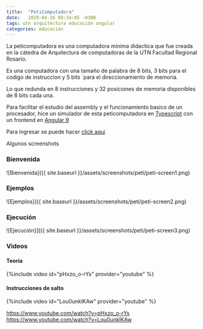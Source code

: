 ```yaml
---
title:  "PetiComputadora"
date:   2020-04-16 09:34:05 -0300
tags: utn arquitectura educación angular
categories: educación
---
```

La peticomputadora es una computadora minima didactica que fue creada en la cátedra de Arquitectura de computadoras de la UTN Facultad Regional Rosario.

Es una computadora con una tamaño de palabra de 8 bits, 3 bits para el codigo de instruccion y 5 bits ´para el direccionamiento de memoria.

Lo que redunda en 8 instrucciones y 32 posiciones de memoria disponibles de 8 bits cada una.

Para facilitar el estudio del assembly y el funcionamiento basico de un procesador, hice un simulador de esta peticomputadora en [Typescript](https://www.typescriptlang.org/) con un frontend en [Angular 9](https://www.angular.io)

Para ingresar se puede hacer [click aqui](https://aotaduy.github.io/peticomputadora/)

Algunos screenshots
### Bienvenida
![Bienvenida]({{ site.baseurl }}/assets/screenshots/peti/peti-screen1.png)
### Ejemplos
![Ejemplos]({{ site.baseurl }}/assets/screenshots/peti/peti-screen2.png)
### Ejecución
 ![Ejecución}]({{ site.baseurl }}/assets/screenshots/peti/peti-screen3.png)

### Videos

#### Teoria
{%include video id="pHxzo_o-rYs" provider="youtube" %}

#### Instrucciones de salto
{%include video id="Lou0unklKAw" provider="youtube" %}

https://www.youtube.com/watch?v=pHxzo_o-rYs
https://www.youtube.com/watch?v=Lou0unklKAw
